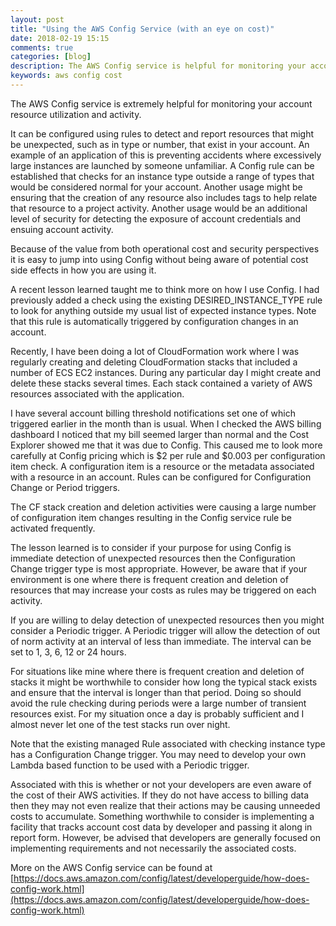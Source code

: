 ```yaml
---
layout: post
title: "Using the AWS Config Service (with an eye on cost)"
date: 2018-02-19 15:15
comments: true
categories: [blog]
description: The AWS Config service is helpful for monitoring your account resources but it can get expensive depending on how you use it.
keywords: aws config cost
---
```

The AWS Config service is extremely helpful for monitoring your account resource utilization and activity.

It can be configured using rules to detect and report resources that might be unexpected, such as in type or number, that exist in your account. An example of an application of this is preventing accidents where excessively large instances are launched by someone unfamiliar. A Config rule can be established that checks for an instance type outside a range of types that would be considered normal for your account. Another usage might be ensuring that the creation of any resource also includes tags to help relate that resource to a project activity. Another usage would be an additional level of security for detecting the exposure of account credentials and ensuing account activity.

Because of the value from both operational cost and security perspectives it is easy to jump into using Config without being aware of potential cost side effects in how you are using it.

A recent lesson learned taught me to think more on how I use Config. I had previously added a check using the existing DESIRED_INSTANCE_TYPE rule to look for anything outside my usual list of expected instance types. Note that this rule is automatically triggered by configuration changes in an account.

Recently, I have been doing a lot of CloudFormation work where I was regularly creating and deleting CloudFormation stacks that included a number of ECS EC2 instances. During any particular day I might create and delete these stacks several times. Each stack contained a variety of AWS resources associated with the application.

I have several account billing threshold notifications set one of which triggered earlier in the month than is usual. When I checked the AWS billing dashboard I noticed that my bill seemed larger than normal and the Cost Explorer showed me that it was due to Config. This caused me to look more carefully at Config pricing which is $2 per rule and $0.003 per configuration item check. A configuration item is a resource or the metadata associated with a resource in an account. Rules can be configured for Configuration Change or Period triggers.

The CF stack creation and deletion activities were causing a large number of configuration item changes resulting in the Config service rule be activated frequently.

The lesson learned is to consider if your purpose for using Config is immediate detection of unexpected resources then the Configuration Change trigger type is most appropriate. However, be aware that if your environment is one where there is frequent creation and deletion of resources that may increase your costs as rules may be triggered on each activity.

If you are willing to delay detection of unexpected resources then you might consider a Periodic trigger. A Periodic trigger will allow the detection of out of norm activity at an interval of less than immediate. The interval can be set to 1, 3, 6, 12 or 24 hours.

For situations like mine where there is frequent creation and deletion of stacks it might be worthwhile to consider how long the typical stack exists and ensure that the interval is longer than that period. Doing so should avoid the rule checking during periods were a large number of transient resources exist. For my situation once a day is probably sufficient and I almost never let one of the test stacks run over night.

Note that the existing managed Rule associated with checking instance type has a Configuration Change trigger. You may need to develop your own Lambda based function to be used with a Periodic trigger.

Associated with this is whether or not your developers are even aware of the cost of their AWS activities. If they do not have access to billing data then they may not even realize that their actions may be causing unneeded costs to accumulate. Something worthwhile to consider is implementing a facility that tracks account cost data by developer and passing it along in report form. However, be advised that developers are generally focused on implementing requirements and not necessarily the associated costs.

More on the AWS Config service can be found at [https://docs.aws.amazon.com/config/latest/developerguide/how-does-config-work.html](https://docs.aws.amazon.com/config/latest/developerguide/how-does-config-work.html)
